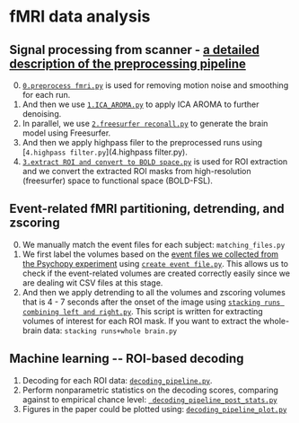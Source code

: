 # fMRI data analysis

## Signal processing from scanner - [a detailed description of the preprocessing pipeline](https://github.com/nmningmei/preprocessing_pipelines/blob/master/FSL_vs_nipype_fsl_preprocessing.ipynb)
0. [`0.preprocess fmri.py`](https://github.com/nmningmei/unconfeats/blob/main/scripts/fMRI/nipype_preprocessing_pipeline/0.preprocess%20fmri.py) is used for removing motion noise and smoothing for each run.
1. And then we use [`1.ICA_AROMA.py`](https://github.com/nmningmei/unconfeats/blob/main/scripts/fMRI/nipype_preprocessing_pipeline/1.ICA_AROMA.py) to apply ICA AROMA to further denoising.
2. In parallel, we use [`2.freesurfer reconall.py`](https://github.com/nmningmei/unconfeats/blob/main/scripts/fMRI/nipype_preprocessing_pipeline/2.freesurfer%20reconall.py) to generate the brain model using Freesurfer.
3. And then we apply highpass filer to the preprocessed runs using [`4.highpass filter.py`](4.highpass filter.py).
4. [`3.extract ROI and convert to BOLD space.py`](https://github.com/nmningmei/unconfeats/blob/main/scripts/fMRI/nipype_preprocessing_pipeline/3.extract%20ROI%20and%20convert%20to%20BOLD%20space.py) is used for ROI extraction and we convert the extracted ROI masks from high-resolution (freesurfer) space to functional space (BOLD-FSL).


## Event-related fMRI partitioning, detrending, and zscoring
0. We manually match the event files for each subject: `matching_files.py`
1. We first label the volumes based on the [event files we collected from the Psychopy experiment](https://github.com/nmningmei/unconfeats/tree/main/data/behavioral) using [`create event file.py`](https://github.com/nmningmei/unconfeats/blob/main/scripts/fMRI/nipype_convert_create_folders/create%20event%20file.py). This allows us to check if the event-related volumes are created correctly easily since we are dealing wit CSV files at this stage.
2. And then we apply detrending to all the volumes and zscoring volumes that is 4 - 7 seconds after the onset of the image using [`stacking runs combining left and right.py`](https://github.com/nmningmei/unconfeats/blob/main/scripts/fMRI/nipype_convert_create_folders/stacking%20runs%20combining%20left%20and%20right.py). This script is written for extracting volumes of interest for each ROI mask. If you want to extract the whole-brain data: `stacking runs+whole brain.py`


## Machine learning -- ROI-based decoding
1. Decoding for each ROI data: [`decoding_pipeline.py`](https://github.com/nmningmei/unconfeats/blob/main/scripts/fMRI/cross_state_decoding_leave_2_instance_out/decoding_pipeline.py). 
2. Perform nonparametric statistics on the decoding scores, comparing against to empirical chance level: [`
decoding_pipeline_post_stats.py`](https://github.com/nmningmei/unconfeats/blob/main/scripts/fMRI/cross_state_decoding_leave_2_instance_out/decoding_pipeline_post_stats.py)
3. Figures in the paper could be plotted using: [`decoding_pipeline_plot.py`](https://github.com/nmningmei/unconfeats/blob/main/scripts/fMRI/cross_state_decoding_leave_2_instance_out/decoding_pipeline_plot.py)
